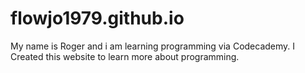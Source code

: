 # flowjo1979.github.io
My name is Roger and i am learning programming via Codecademy. I Created this website to learn more about programming.
